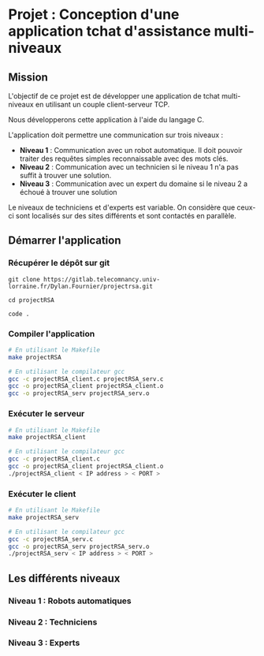 # Projet : Conception d'une application tchat d'assistance multi-niveaux

## Mission

L'objectif de ce projet est de développer une application de tchat multi-niveaux en utilisant un couple client-serveur TCP.

Nous développerons cette application à l'aide du langage C.

L'application doit permettre une communication sur trois niveaux :
* **Niveau 1** : Communication avec un robot automatique. Il doit pouvoir traiter des requêtes simples reconnaissable avec des mots clés.
* **Niveau 2** : Communication avec un technicien si le niveau 1 n'a pas suffit à trouver une solution.
* **Niveau 3** : Communication avec un expert du domaine si le niveau 2 a échoué à trouver une solution

Le niveaux de techniciens et d'experts est variable. On considère que ceux-ci sont localisés sur des sites différents et sont contactés en parallèle.

## Démarrer l'application 
### Récupérer le dépôt sur git

```
git clone https://gitlab.telecomnancy.univ-lorraine.fr/Dylan.Fournier/projectrsa.git

cd projectRSA

code .
```

### Compiler l'application

```bash
# En utilisant le Makefile
make projectRSA

# En utilisant le compilateur gcc
gcc -c projectRSA_client.c projectRSA_serv.c
gcc -o projectRSA_client projectRSA_client.o
gcc -o projectRSA_serv projectRSA_serv.o
```

### Exécuter le serveur

```bash
# En utilisant le Makefile
make projectRSA_client

# En utilisant le compilateur gcc
gcc -c projectRSA_client.c
gcc -o projectRSA_client projectRSA_client.o
./projectRSA_client < IP address > < PORT >
```
### Exécuter le client

```bash
# En utilisant le Makefile
make projectRSA_serv

# En utilisant le compilateur gcc
gcc -c projectRSA_serv.c
gcc -o projectRSA_serv projectRSA_serv.o
./projectRSA_serv < IP address > < PORT >
```

## Les différents niveaux

### Niveau 1 : Robots automatiques

### Niveau 2 : Techniciens

### Niveau 3 : Experts


